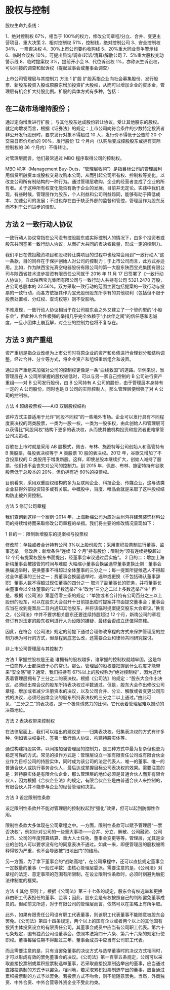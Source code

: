 # 股权与控制

股权生命九条线：

1、绝对控制权 67%，相当于 100%的权力，修改公司章程/分立、合并、变更主营项目、重大决策
2、相对控制权 51%，控制线，绝对控制公司
3、安全控制权 34%，一票否决权
4、30%上市公司要约收购线
5、20%重大同业竞争警示线
6、临时会议权 10%，可提出质询/调查/起诉/清算/解散公司
7、5%重大股权变动警示线
8、临时提案权 3%，提前开小会
9、代位诉讼权 1%，亦称派生诉讼权，可以间接的调查和起诉权（提起监事会或董事会调查）

上市公司管理层与其控制力
方法 1 扩股
扩股系指企业向社会募集股份、发行股票、新股东投资入股或原股东增加投资扩大股权，从而可以增加企业的资本金，管理层有机会扩大持股比例。扩股的具体方式有多种，包括：

## 在二级市场增持股份；

通过定向增发进行扩股；
与其他股东达成股份转让协议，受让其他股东的股权。
就定向增发而言，根据《证券法》的规定：上市公司向符合条件的少数特定投资者非公开发行股份时，要求发行对象不得超过 10 人，发行价不得低于公告前 20 个交易日市价均价的 90%，发行股份 12 个月内（认购后变成控股股东或拥有实际控制权的 36 个月内）不得转让。

对管理层而言，他们最常通过 MBO 程序取得公司的控制权。

MBO 程序（Management Buy-Outs，“管理层收购”）是指目标公司的管理层利用借贷所融资本或股权交易收购本公司，从而引起公司所有权、控制权等变化，以改变公司所有制结构的一种行为。通过管理层收购，企业的经营者变成了企业的所有者。关于这种所有权变化能否有助于企业的发展，目前并无定论。实践中我们发现，有些时候，管理层作为股东，个人利益和公司利益趋同，能够有助于降低成本、加速公司的发展；不过也存在由于缺乏外部的监督和管控，管理层作为股东反而不利于公司进步的情形。

## 方法 2 一致行动人协议

一致行动人协议常指在公司没有控股股东或实际控制人的情况下，由多个投资者或股东共同签署一致行动人协议，从而扩大共同的表决权数量，形成一定的控制力。

我们平日在做投融资项目和股权转让类项目的过程中也经常会用到“一致行动人”这一条款，目的同样在于保护创始人对公司的控制力；于上市公司而言，此方式亦适用。比如，作为陕西宝光真空电器股份有限公司的第一大股东陕西宝光集团有限公司与陕西省技术进步投资有限责任公司就于 2016 年 11 月 17 日签署了《一致行动人协议》，自此陕西宝光集团有限公司与一致行动人共持有公司 5321.2470 万股，占公司总股本的 22.56%。双方采取一致行动的范围主要包括提案的一致行动与投票的一致行动，而各方依据其作为宝光股份股东所享有的其他权利（包括但不限于股票处置权、分红权、查询权等）则不受影响。

不难发现，一致行动人协议相当于在公司股东会之外又建立了一个契约型的“小股东会”，但此种人合性极强的举措几乎完全依赖于“小伙伴之间”的信任感和忠诚度，一旦小团体土崩瓦解，对企业的控制力也将不复存在。

## 方法 3 资产重组

资产重组是指企业改组为上市公司时将原企业的资产和负债进行合理划分和结构调整，经过合并、分立等方式，将企业资产和组织重新组合和设置。

通过资产重组来加强对公司的控制权更像是一条“曲线救国”的道路。举例来说，当管理层在 A 公司所掌握的股权较低时，可以与另一家自己控制的 B 公司进行资产重组——对 B 公司发行股份，由 B 公司持有 A 公司的股份，由于管理层本身持有一定的 A 公司股份，同时也是 B 公司的实际控制人，那么管理层便增强了对 A 公司的控制权。

方法 4 超级投票权——A/B 双层股权结构

该种方式主要适用于允许“同股不同权”的一些境外市场。企业可以发行具有不同程度表决权的两类股票，一类为一股一权，一类为一股多权，由此创始人和管理层可以获得比“同股同权”结构下更多的表决权，从而使其他机构投资和投资者更难掌管公司决策权。

谷歌在上市时就是采用 AB 股模式，佩吉、布林、施密特等公司创始人和高管持有 B 类股票，每股表决权等于 A 类股票 10 股的表决权。2012 年，谷歌又增加了不含投票权的 C 类股用于增发新股。这样，即使总股本继续扩大，创始人减持了股票，他们也不会丧失对公司的控制力。到 2015 年，佩吉、布林、施密特持有谷歌股票低于总股本的 20%，但仍拥有近 60%的投票权。

目前看来，采用双重股权结构的多为互联网企业、科技企业、传媒企业，这与该类企业获得外部投资较多或有关联。中概股中，百度、唯品会就是采取了这种股权结构防止被外资控制。

方法 5 修订公司章程

我们查询到这样一个案例-2014 年，上海新梅公司为应对兰州鸿祥建筑装饰材料公司的持续增持而采取修改公司章程的举措。我们将主要的修改情况呈现如下：

1 目的一：限制新增股东的提案权与投票权

修改前：单独或者合计持有公司 3%以上股份股东；采用累积投票制进行董事、监事选举。
修改后：新增条件“连续 12 个月”持有股份；限制为“须有连续持股超过 12 个月有提案权股东书面提出，经董事会审议通过后实施”。
2 目的二：增加上海新梅董事会被接管的时间与难度
大幅缩小董事会换届选举董事更换比例：董事会换届选举时，更换董事不得超过全体董事的三分之一；每一提案所提候选人不得超过全体董事的三分之一；费董事会换届选举时，选举或更换（不包括确认董事辞职）董事人数不得超过现任董事的四分之一
取消了副董事长的职务，并将董事长由董事会以全体董事的“过半数选举产生”改为“三分之二以上多数选举产生”
但是，根据《公司法》第壹佰零三条的规定：“单独或者合计持有公司百分之三以上股份的股东，可以在股东大会召开十日前提出临时提案并书面提交董事会；董事会应当在收到提案后二日内通知其他股东，并将该临时提案提交股东大会审议。”换言之，《公司法》中并不要求相关股东还要连续持股超过 12 个月，新梅公司的章程修订有对法定的股东权利进行人为设限的嫌疑，最终会否成立还值得商榷。

因此，在符合《公司法》规定的前提下通过合理修改章程的方式来保护管理层的控制力确为可行的方式，但章程到底怎么改，还需要企业和律师共同研究探讨。

非上市公司管理层与其控制力

方法 1 掌握控股权是王道
谁拥有的股权越多，谁掌握的控制权就越牢固，这是每一位商界人士都深谙于心的常识。那么，管理层的股权要把握到什么程度才能带来“安全感”呢？通常，我们把持有 67%以上的股权称为“绝对控制权”，因为这代表着管理层拥有了三分之二的表决权。根据《公司法》的规定：“股东大会作出决议，必须经出席会议的股东所持表决权过半数通过。但是，股东大会作出修改公司章程、增加或者减少注册资本的决议，以及公司合并、分立、解散或者变更公司形式的决议，必须经出席会议的股东所持表决权的三分之二以上通过。”由此可见，“三分之二”的表决权，是一个极具诱惑力的比例，它代表着管理层难以撼动的决策地位。

方法 2 表决权带来控制权

在法律层面上，我们可以给出的建议是——归集表决权。归集表决权的方式有许多种，例如表决权委托、签署一致行动人协议、构建持股实体等。

通过构建持股实体，以间接加强管理层的控制力，是三种方式中最为复杂但也更为稳定可靠的方式。常见的操作方式是：管理层设立一家有限责任公司或有限合伙企业作为目标公司的持股实体，同时成为该公司的法定代表人、唯一的董事、唯一的普通合伙人或执行事务合伙人，最后达成掌握目标公司表决权的效果。需要注意的是：若持股实体是有限合伙企业，那么管理层的地位必须是普通合伙人而非有限合伙人，因为根据《合伙企业法》的规定，有限合伙企业是由普通合伙人来控制的，有限合伙人并不能参与企业的经营管理和决策。

方法 3 设定限制性条款

设定限制性条款并不能对管理层的控制权起到“强化”效果，但可以起到防御性作用。

限制性条款大多体现在公司章程之中。一方面，限制性条款可以赋予管理层“一票否决权”，例如针对公司的一些重大事项——合并、分立、解散、公司融资、公司上市、公司的年度预算结算、重大人士任免、董事会变更等等。管理层，尤其是企业的创始人可以要求没有他的同意表决不通过。如此一来，即便管理层的股权被稀释得较为严重，也不会导致被“扫地出门”的结局。

另一方面，为了拿下董事会的“战略高地”，在公司章程中，还可以直接规定董事会一定数量的董事（一般过半数）由核心管理层委派。需要注意的是，《公司法》对章程的法定、意定事项的范围有所限制，在设立限制性条款时，必须时刻避免触犯法律制度的框架。

方法 4 其他
原则上，根据《公司法》第三十七条的规定，股东会有权选举和更换非由职工代表担任的董事、监事；因此，股东会是有权按照自己的判断罢免董事成员的。但如前文所述，对于有限公司的管理层而言，依然可以在策略上有所争取。

此外，如果有限责任公司设有职工代表董事，则该职工代表董事不能随意被股东会罢免。《公司法》第四十四条规定，两个以上的国有企业或者两个以上的其他国有投资主体投资设立的有限责任公司，其董事会成员中应当有公司职工代表。第六十七条规定，国有独资公司设董事会，依照本法第四十六条、第六十六条的规定行使职权。董事每届任期不得超过三年。董事会成员中应当有公司职工代表。

而且需要注意的是，只有当罢免董事的决议方式与选举董事时的决议方式相同时，才可以形成有效的罢免董事会的决议。《公司法》第一百零五条规定，公司可以采取直接投票制或累积投票制选举董事，若采取直接投票制选举出的董事，应当通过直接投票制的方式予以罢免。相同地，若采取累积投票制选举出的董事，应当通过累积投票制的方式予以罢免。若投票方式不吻合，则不能随意罢免。当然，外商独资、中外合资、中外合营等外资企业不受此约束。
